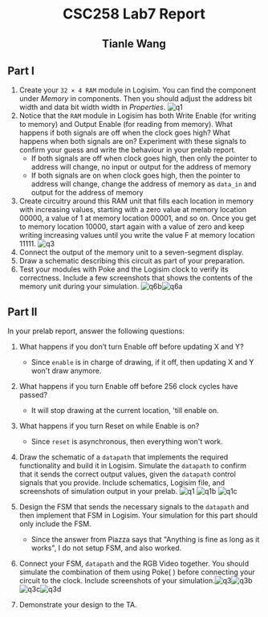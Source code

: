 <h1><center>CSC258 Lab7 Report</center></h1>
<h2><center>Tianle Wang</center></h2>

## Part I
1. Create your `32 × 4 RAM` module in Logisim. You can find the component under *Memory* in components. Then you should adjust the address bit width and data bit width width in *Properties*. ![q1](D:\Programming\csc258\Lab7\Part1\q1.png)
2. Notice that the `RAM` module in Logisim has both Write Enable (for writing to memory) and Output Enable (for reading from memory). What happens if both signals are off when the clock goes high? What happens when both signals are on? Experiment with these signals to confirm your guess and write the behaviour in your prelab report. 
    -   If both signals are off when clock goes high, then only the pointer to address will change, no input or output for the address of memory
    -   If both signals are on when clock goes high, then the pointer to address will change, change the address of memory as `data_in` and output for the address of memory
3. Create circuitry around this RAM unit that fills each location in memory with increasing values, starting with a zero value at memory location 00000, a value of 1 at memory location 00001, and so on. Once you get to memory location 10000, start again with a value of zero and keep writing increasing values until you write the value F at memory location 11111. ![q3](D:\Programming\csc258\Lab7\Part1\q3.png)
4. Connect the output of the memory unit to a seven-segment display. 
5. Draw a schematic describing this circuit as part of your preparation. 
6. Test your modules with Poke and the Logisim clock to verify its correctness. Include a few screenshots that shows the contents of the memory unit during your simulation. ![q6b](D:\Programming\csc258\Lab7\Part1\q6b.png)![q6a](D:\Programming\csc258\Lab7\Part1\q6a.png)

## Part II 

In your prelab report, answer the following questions:
1. What happens if you don’t turn Enable off before updating X and Y?
    -   Since `enable` is in charge of drawing, if it off, then updating X and Y won't draw anymore.
2. What happens if you turn Enable off before 256 clock cycles have passed?
    -   It will stop drawing at the current location, 'till enable on.
3. What happens if you turn Reset on while Enable is on?
    -   Since `reset` is asynchronous, then everything won't work.


1.   Draw the schematic of a `datapath` that implements the required functionality and build it in Logisim. Simulate the `datapath` to confirm that it sends the correct output values, given the `datapath` control signals that you provide. Include schematics, Logisim file, and screenshots of simulation output in your prelab. ![q1](D:\Programming\csc258\Lab7\Part2\q1.png) ![q1b](D:\Programming\csc258\Lab7\Part2\q1b.png) ![q1c](D:\Programming\csc258\Lab7\Part2\q1c.png)
2.   Design the FSM that sends the necessary signals to the `datapath` and then implement that FSM in Logisim. Your simulation for this part should only include the FSM. 
     -   Since the answer from Piazza says that "Anything is fine as long as it works", I do not setup FSM, and also worked.
3.   Connect your FSM, `datapath` and the RGB Video together. You should simulate the combination of them using Poke( ) before connecting your circuit to the clock. Include screenshots of your simulation.![q3](D:\Programming\csc258\Lab7\Part2\q3.png)![q3b](D:\Programming\csc258\Lab7\Part2\q3b.png)![q3c](D:\Programming\csc258\Lab7\Part2\q3c.png)![q3d](D:\Programming\csc258\Lab7\Part2\q3d.png)
4.   Demonstrate your design to the TA. 
